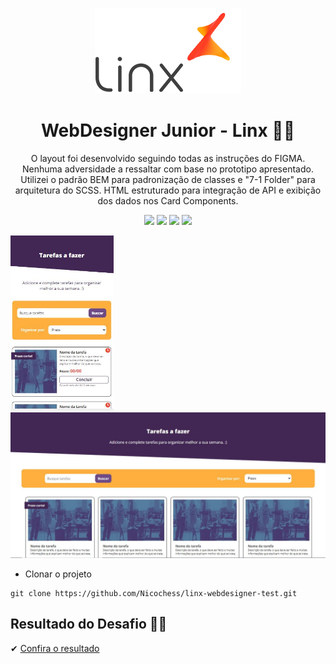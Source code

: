 <p align='center'><img src='./imgs/linxLogo.png'></p>  


<h1 align='center'>WebDesigner Junior - Linx 🐱‍🏍</h1>  

<p align='center'>O layout foi desenvolvido seguindo todas as instruções do FIGMA. Nenhuma adversidade a ressaltar com base no prototipo apresentado. Utilizei o padrão BEM para padronização de classes e "7-1 Folder" para arquitetura do SCSS. HTML estruturado para integração de API e exibição dos dados nos Card Components. </p> 
<p align='center'>
 <img src='https://img.shields.io/badge/HTML5-E34F26?style=for-the-badge&logo=html5&logoColor=white'>
 <img src='https://img.shields.io/badge/Sass-CC6699?style=for-the-badge&logo=sass&logoColor=white'>
 <img src='https://img.shields.io/badge/CSS3-1572B6?style=for-the-badge&logo=css3&logoColor=white'>
 <img src='https://img.shields.io/badge/Figma-F24E1E?style=for-the-badge&logo=figma&logoColor=white'>
</p>
<p align='center'>
 <p align='left'><img src='./imgs/mobileLayout.JPG' width='165px'> <img src='./imgs/desktopLayout.JPG' width='600px'></p>
 </p>  


 - Clonar o projeto
```
git clone https://github.com/Nicochess/linx-webdesigner-test.git
```
<h2>Resultado do Desafio 🐱‍💻</h2>
<p> ✔ <a href='https://nicochess.github.io/linx-webdesigner/'>Confira o resultado</a></p>
